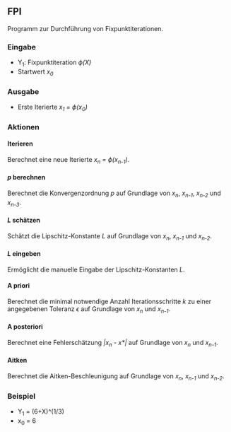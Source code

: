 ## FPI
Programm zur Durchführung von Fixpunktiterationen.

### Eingabe
- Y<sub>1</sub>: Fixpunktiteration *&varphi;(X)*
- Startwert *x<sub>0</sub>*

### Ausgabe
- Erste Iterierte *x<sub>1</sub> = &varphi;(x<sub>0</sub>)*

### Aktionen
#### Iterieren
Berechnet eine neue Iterierte *x<sub>n</sub> = &varphi;(x<sub>n-1</sub>)*.

#### *p* berechnen
Berechnet die Konvergenzordnung *p* auf Grundlage von *x<sub>n</sub>*, *x<sub>n-1</sub>*, *x<sub>n-2</sub>* und *x<sub>n-3</sub>*.

#### *L* schätzen
Schätzt die Lipschitz-Konstante *L* auf Grundlage von *x<sub>n</sub>*, *x<sub>n-1</sub>* und *x<sub>n-2</sub>*.

#### *L* eingeben
Ermöglicht die manuelle Eingabe der Lipschitz-Konstanten *L*.

#### A priori
Berechnet die minimal notwendige Anzahl Iterationsschritte *k* zu einer angegebenen Toleranz *&varepsilon;* auf Grundlage von *x<sub>n</sub>* und *x<sub>n-1</sub>*.

#### A posteriori
Berechnet eine Fehlerschätzung *|x<sub>n</sub> - x&ast;|* auf Grundlage von *x<sub>n</sub>* und *x<sub>n-1</sub>*.

#### Aitken
Berechnet die Aitken-Beschleunigung auf Grundlage von *x<sub>n</sub>*, *x<sub>n-1</sub>* und *x<sub>n-2</sub>*.

### Beispiel
- Y<sub>1</sub> = (6+X)^(1/3)
- x<sub>0</sub> = 6
